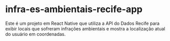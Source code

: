 # infra-es-ambientais-recife-app
Este é um projeto em React Native que utiliza a API do Dados Recife para exibir locais que sofreram infrações ambientais e mostra a localização atual do usuário em coordenadas.
